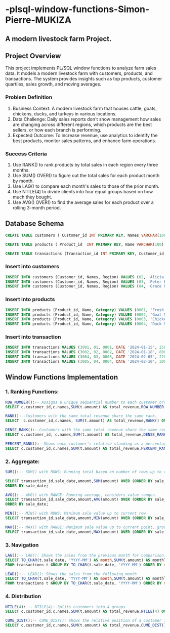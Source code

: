 # -plsql-window-functions-Simon-Pierre-MUKIZA
## A modern livestock farm Project.
## Project Overview
This project implements PL/SQL window functions to analyze farm sales data. It models a modern livestock farm with customers, products, and transactions. The system provides insights such as top products, customer quartiles, sales growth, and moving averages.
### Problem Definition
1.	Business Context: A modern livestock farm that houses cattle, goats, chickens, ducks, and turkeys in various locations.
2.	Data Challenge: Daily sales reports don't show management how sales are changing across different regions, which products are the best sellers, or how each branch is performing.
3.	Expected Outcome: To increase revenue, use analytics to identify the best products, monitor sales patterns, and enhance farm operations.
### Success Criteria
1.	Use RANK() to rank products by total sales in each region every three months.
2.	Use SUM() OVER() to figure out the total sales for each product month by month.
3.	Use LAG() to compare each month's sales to those of the prior month.
4.	Use NTILE(4) to divide clients into four equal groups based on how much they bought.
5.	Use AVG() OVER() to find the average sales for each product over a rolling 3-month period.
## Database Schema
```sql
CREATE TABLE customers ( Customer_id INT PRIMARY KEY, Names VARCHAR(100) NOT NULL, Region VARCHAR(100) NOT NULL );

CREATE TABLE products ( Product_id  INT PRIMARY KEY, Name VARCHAR(100) NOT NULL, Category    VARCHAR(100)  NOT NULL );

CREATE TABLE transactions (Transaction_id INT PRIMARY KEY, Customer_id    INT NOT NULL, Product_id     INT NOT NULL, Sale_date      DATE   NOT NULL, Amount DECIMAL(12,2) NOT NULL, FOREIGN KEY (Customer_id) REFERENCES customers(Customer_id), FOREIGN KEY (Product_id) REFERENCES products(Product_id) );
```
### Insert into customers
```sql INSERT INTO customers (Customer_id, Names, Region) VALUES (01, 'Simon Pierre', 'Kigali');
INSERT INTO customers (Customer_id, Names, Region) VALUES (02, 'Alicia M', 'Musanze');
INSERT INTO customers (Customer_id, Names, Region) VALUES (03, 'Peter Patrick', 'Rwamagana');
INSERT INTO customers (Customer_id, Names, Region) VALUES (04, 'Grace N', 'Musanze');
```
### Insert into products
``` sql
INSERT INTO products (Product_id, Name, Category) VALUES (0001, 'Fresh Milk', 'Dairy');
INSERT INTO products (Product_id, Name, Category) VALUES (0002, 'Goat Meat', 'Meat');
INSERT INTO products (Product_id, Name, Category) VALUES (0003, 'Chicken Eggs', 'Poultry');
INSERT INTO products (Product_id, Name, Category) VALUES (0004, 'Duck Meat', 'Meat');
```
### Insert into transaction
``` sql
INSERT INTO transactions VALUES (3001, 01, 0001, DATE '2024-01-15', 25000);
INSERT INTO transactions VALUES (3002, 02, 0002, DATE '2024-01-18', 8000);
INSERT INTO transactions VALUES (3004, 03, 0003, DATE '2024-02-05', 22000);
INSERT INTO transactions VALUES (3005, 04, 0004, DATE '2024-02-10', 30000);
```
## Window Functions Implementation
### 1.	Ranking Functions:
```sql
ROW_NUMBER():-- Assigns a unique sequential number to each customer ordered by total revenue (highest first).
SELECT c.customer_id,c.names,SUM(t.amount) AS total_revenue,ROW_NUMBER() OVER(ORDER BY SUM(t.amount) DESC) AS row_number FROM customers c JOIN transactions t ON c.customer_id = t.customer_id GROUP BY c.customer_id, c.names;
```
```sql
RANK():--Customers with the same total revenue share the same rank.
SELECT  c.customer_id,c.names, SUM(t.amount) AS total_revenue,RANK() OVER(ORDER BY SUM(t.amount) DESC) AS rank_position FROM customers c JOIN transactions t ON c.customer_id = t.customer_id GROUP BY c.customer_id, c.names;
```
```sql
DENSE_RANK():--Customers with the same total revenue share the same rank.
SELECT c.customer_id, c.names,SUM(t.amount) AS total_revenue,DENSE_RANK() OVER(ORDER BY SUM(t.amount) DESC) AS dense_rank_position FROM customers c JOIN transactions t ON c.customer_id = t.customer_id GROUP BY c.customer_id, c.names;
```
```sql
PERCENT_RANK():--Shows each customer’s relative standing as a percentage (0 to 1).
SELECT c.customer_id,c.names,SUM(t.amount) AS total_revenue,PERCENT_RANK() OVER(ORDER BY SUM(t.amount) DESC) AS percent_rank_position FROM customers c JOIN transactions t ON c.customer_id = t.customer_id GROUP BY c.customer_id, c.names;
```
### 2.	Aggregate:
```sql
SUM():-- SUM() with ROWS: Running total based on number of rows up to current row

SELECT transaction_id,sale_date,amount,SUM(amount) OVER (ORDER BY sale_date ROWS BETWEEN UNBOUNDED PRECEDING AND CURRENT ROW) AS running_total_rows FROM transactions
ORDER BY sale_date;
```
```sql
AVG():-- AVG() with RANGE: Running average, considers value ranges.
SELECT transaction_id,sale_date,amount,AVG(amount) OVER (ORDER BY sale_date RANGE BETWEEN UNBOUNDED PRECEDING AND CURRENT ROW) AS running_avg_range FROM transactions
ORDER BY sale_date;
```
```sql
MIN():-- MIN() with ROWS: Minimum sale value up to current row
SELECT transaction_id,sale_date,amount,MIN(amount) OVER (ORDER BY sale_date ROWS BETWEEN UNBOUNDED PRECEDING AND CURRENT ROW) AS min_so_far FROM transactions ORDER BY sale_date;
```
```sql
MAX():-- MAX() with RANGE: Maximum sale value up to current point, groups equal ORDER BY values together
SELECT transaction_id,sale_date,amount,MAX(amount) OVER (ORDER BY sale_date RANGE BETWEEN UNBOUNDED PRECEDING AND CURRENT ROW) AS max_so_far FROM transactions ORDER BY sale_date;
```
### 3.	Navigation
```sql
LAG():-- LAG(): Shows the sales from the previous month for comparison.
SELECT TO_CHAR(t.sale_date, 'YYYY-MM') AS month,SUM(t.amount) AS monthly_sales,LAG(SUM(t.amount)) OVER (ORDER BY TO_CHAR(t.sale_date, 'YYYY-MM')) AS prev_month_sales
FROM transactions t GROUP BY TO_CHAR(t.sale_date, 'YYYY-MM') ORDER BY month;
```
```sql
LEAD():-- LEAD(): Shows the sales from the following month
SELECT TO_CHAR(t.sale_date, 'YYYY-MM') AS month,SUM(t.amount) AS monthly_sales,LEAD(SUM(t.amount)) OVER (ORDER BY TO_CHAR(t.sale_date, 'YYYY-MM')) AS next_month_sales
FROM transactions t GROUP BY TO_CHAR(t.sale_date, 'YYYY-MM') ORDER BY month;
```
### 4.	Distribution
```sql
NTILE(4): -- NTILE(4): Splits customers into 4 groups
SELECT c.customer_id,c.names,SUM(t.amount) AS total_revenue,NTILE(4) OVER (ORDER BY SUM(t.amount)) AS revenue_quartile FROM customers c JOIN transactions t ON c.customer_id = t.customer_id GROUP BY c.customer_id, c.names ORDER BY total_revenue;
```
```sql
CUME_DIST():-- CUME_DIST(): Shows the relative position of a customer in the distribution of revenues.
SELECT c.customer_id,c.names,SUM(t.amount) AS total_revenue,CUME_DIST() OVER (ORDER BY SUM(t.amount)) AS revenue_distribution FROM customers c JOIN transactions t ON c.customer_id = t.customer_id GROUP BY c.customer_id, c.names ORDER BY total_revenue;
```

